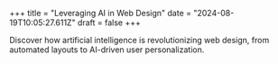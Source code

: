 +++
title = "Leveraging AI in Web Design"
date = "2024-08-19T10:05:27.611Z"
draft = false
+++

  Discover how artificial intelligence is revolutionizing web design, from automated layouts to AI-driven user personalization.
        